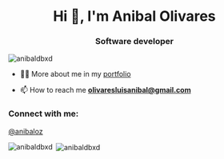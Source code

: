 <h1 align="center">Hi 👋, I'm Anibal Olivares</h1>
<h3 align="center">Software developer</h3>

<p align="left"> <img src="https://komarev.com/ghpvc/?username=anibaldbxd&label=Profile%20views&color=0e75b6&style=flat" alt="anibaldbxd" /> </p>

- 👨‍💻 More about me in my [portfolio](https://windows-cv.vercel.app/)

- 📫 How to reach me **olivaresluisanibal@gmail.com**

<h3 align="left">Connect with me:</h3>
<p align="left">
<a href="https://linkedin.com/in/anibaloz" target="blank">
@anibaloz
</a>
</p>

<p><img align="left" src="https://github-readme-stats.vercel.app/api/top-langs?username=anibaldbxd&show_icons=true&locale=en&layout=compact" alt="anibaldbxd" /></p>

<p>&nbsp;<img align="center" src="https://github-readme-stats.vercel.app/api?username=anibaldbxd&show_icons=true&locale=en" alt="anibaldbxd" /></p>
